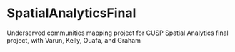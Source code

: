 # SpatialAnalyticsFinal
Underserved communities mapping project for CUSP Spatial Analytics final project, with Varun, Kelly, Ouafa, and Graham
